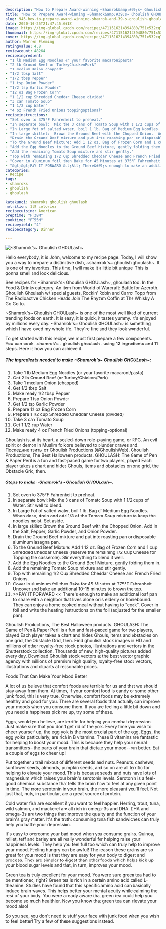 ```yaml
---
description: "How to Prepare Award-winning ~Shamrok&amp;#39;s~ Ghoulish GHOULash~"
title: "How to Prepare Award-winning ~Shamrok&amp;#39;s~ Ghoulish GHOULash~"
slug: 945-how-to-prepare-award-winning-shamrok-and-39-s-ghoulish-ghoulash
date: 2020-10-25T21:47:45.661Z
image: https://img-global.cpcdn.com/recipes/4711516214394880/751x532cq70/shamroks-ghoulish-ghoulash-recipe-main-photo.jpg
thumbnail: https://img-global.cpcdn.com/recipes/4711516214394880/751x532cq70/shamroks-ghoulish-ghoulash-recipe-main-photo.jpg
cover: https://img-global.cpcdn.com/recipes/4711516214394880/751x532cq70/shamroks-ghoulish-ghoulash-recipe-main-photo.jpg
author: Warren Fleming
ratingvalue: 4.8
reviewcount: 48264
recipeingredient:
- "1 lb Medium Egg Noodles or your favorite macaronipasta"
- "2 lb Ground Beef or TurkeyChickenPork"
- "1 medium Onion chopped"
- "1/2 tbsp Salt"
- "1/2 tbsp Pepper"
- "1 tsp Onion Powder"
- "1/2 tsp Garlic Powder"
- "12 oz Bag Frozen Corn"
- "1 1/2 cup Shredded Cheddar Cheese divided"
- "3 can Tomato Soup"
- "1 1/2 cup Water"
- "4 oz French Fried Onions toppingoptional"
recipeinstructions:
- "Set oven to 375°F Fahrenheit to preheat."
- "In separate bowl:  Mix the 3 cans of Tomato Soup with 1 1/2 cups of Water.  Stir well to blend."
- "In Large Pot of salted water, boil 1 lb. Bag of Medium Egg Noodles.  When done, drain and add 1/3 of the Tomato Soup  mixture to keep the noodles moist.  Set aside."
- "In large skillet:  Brown the Ground Beef with the Chopped Onion.  Add in the Salt, Pepper, Garlic Powder, and Onion Powder."
- "Drain the Ground Beef mixture and put into roasting pan or disposable aluminum lasagna pan."
- "To the Ground Beef Mixture: Add 1 12 oz. Bag of Frozen Corn and 1 cup Shredded Cheddar Cheese (reserve the remaining 1/2 Cup Cheese for Topping the casserole).  Stir everything to blend it well."
- "Add the Egg Noodles to the Ground Beef Mixture, gently folding them in."
- "Add the remaining Tomato Soup mixture and stir gently."
- "Top with remaining 1/2 Cup Shredded Cheddar Cheese and French Fried Onions."
- "Cover in aluminum foil then Bake for 45 Minutes at 375°F Fahrenheit. Uncover and bake an additional  10-15 minutes to brown the top."
- "&gt;&gt;PAY IT FORWARD &lt;&lt; There&#39;s enough to make an additional loaf pan to share with a neighbor that lives alone or is elderly or homebound. They can enjoy a home cooked meal without having to &#34;cook&#34;. Cover in foil and write the heating instructions on the foil (adjusted for the smaller pan)."
categories:
- Recipe
tags:
- shamroks
- ghoulish
- ghoulash

katakunci: shamroks ghoulish ghoulash 
nutrition: 119 calories
recipecuisine: American
preptime: "PT38M"
cooktime: "PT55M"
recipeyield: "4"
recipecategory: Dinner

---
```



![~Shamrok&#39;s~ Ghoulish GHOULash~](https://img-global.cpcdn.com/recipes/4711516214394880/751x532cq70/shamroks-ghoulish-ghoulash-recipe-main-photo.jpg)

Hello everybody, it is John, welcome to my recipe page. Today, I will show you a way to prepare a distinctive dish, ~shamrok&#39;s~ ghoulish ghoulash~. It is one of my favorites. This time, I will make it a little bit unique. This is gonna smell and look delicious.

See recipes for ~Shamrok&#39;s~ Ghoulish GHOULash~, ghoulash too. In the Food &amp; Drinks category. An item from World of Warcraft: Battle for Azeroth. Ghoulish Ghoulash w/ special guests, Rockin&#39; Robin and Carrot Topp from The Radioactive Chicken Heads Join The Rhythm Coffin at The Whisky A Go Go to.

~Shamrok&#39;s~ Ghoulish GHOULash~ is one of the most well liked of current trending foods on earth. It is easy, it is quick, it tastes yummy. It's enjoyed by millions every day. ~Shamrok&#39;s~ Ghoulish GHOULash~ is something which I have loved my whole life. They're fine and they look wonderful.


To get started with this recipe, we must first prepare a few components. You can cook ~shamrok&#39;s~ ghoulish ghoulash~ using 12 ingredients and 11 steps. Here is how you can achieve it.

<!--inarticleads1-->

##### The ingredients needed to make ~Shamrok&#39;s~ Ghoulish GHOULash~:

1. Take 1 lb Medium Egg Noodles (or your favorite macaroni/pasta)
1. Get 2 lb Ground Beef (or Turkey/Chicken/Pork)
1. Take 1 medium Onion (chopped)
1. Get 1/2 tbsp Salt
1. Make ready 1/2 tbsp Pepper
1. Prepare 1 tsp Onion Powder
1. Get 1/2 tsp Garlic Powder
1. Prepare 12 oz Bag Frozen Corn
1. Prepare 1 1/2 cup Shredded Cheddar Cheese (divided)
1. Take 3 can Tomato Soup
1. Get 1 1/2 cup Water
1. Make ready 4 oz French Fried Onions (topping-optional)


Ghoulash is, at its heart, a scaled-down role-playing game, or RPG. An evil spirit or demon in Muslim folklore believed to plunder graves and. Последние твиты от Ghoulish Productions (@GhoulishWeb). Ghoulish Productions, The Best Halloween products. GHOULASH: The Game of Pen &amp; Paper Peril is a fun and fast-paced game for two players, played Each player takes a chart and hides Ghouls, items and obstacles on one grid, the Obstacle Grid, then. 

<!--inarticleads2-->

##### Steps to make ~Shamrok&#39;s~ Ghoulish GHOULash~:

1. Set oven to 375°F Fahrenheit to preheat.
1. In separate bowl:  Mix the 3 cans of Tomato Soup with 1 1/2 cups of Water.  Stir well to blend.
1. In Large Pot of salted water, boil 1 lb. Bag of Medium Egg Noodles.  When done, drain and add 1/3 of the Tomato Soup  mixture to keep the noodles moist.  Set aside.
1. In large skillet:  Brown the Ground Beef with the Chopped Onion.  Add in the Salt, Pepper, Garlic Powder, and Onion Powder.
1. Drain the Ground Beef mixture and put into roasting pan or disposable aluminum lasagna pan.
1. To the Ground Beef Mixture: Add 1 12 oz. Bag of Frozen Corn and 1 cup Shredded Cheddar Cheese (reserve the remaining 1/2 Cup Cheese for Topping the casserole).  Stir everything to blend it well.
1. Add the Egg Noodles to the Ground Beef Mixture, gently folding them in.
1. Add the remaining Tomato Soup mixture and stir gently.
1. Top with remaining 1/2 Cup Shredded Cheddar Cheese and French Fried Onions.
1. Cover in aluminum foil then Bake for 45 Minutes at 375°F Fahrenheit. Uncover and bake an additional  10-15 minutes to brown the top.
1. &gt;&gt;PAY IT FORWARD &lt;&lt; There&#39;s enough to make an additional loaf pan to share with a neighbor that lives alone or is elderly or homebound. They can enjoy a home cooked meal without having to &#34;cook&#34;. Cover in foil and write the heating instructions on the foil (adjusted for the smaller pan).


Ghoulish Productions, The Best Halloween products. GHOULASH: The Game of Pen &amp; Paper Peril is a fun and fast-paced game for two players, played Each player takes a chart and hides Ghouls, items and obstacles on one grid, the Obstacle Grid, then. Find ghoulish stock images in HD and millions of other royalty-free stock photos, illustrations and vectors in the Shutterstock collection. Thousands of new, high-quality pictures added every day. Download Ghoulish stock vectors at the best vector graphic agency with millions of premium high quality, royalty-free stock vectors, illustrations and cliparts at reasonable prices. 

Foods That Can Make Your Mood Better


A lot of us believe that comfort foods are terrible for us and that we should stay away from them. At times, if your comfort food is candy or some other junk food, this is very true. Otherwise, comfort foods may be extremely healthy and good for you. There are several foods that actually can improve your moods when you consume them. If you are feeling a little bit down and you need a happiness pick me up, try some of these.

Eggs, would you believe, are terrific for helping you combat depression. Just make sure that you don't get rid of the yolk. Every time you wish to cheer yourself up, the egg yolk is the most crucial part of the egg. Eggs, the egg yolks particularly, are rich in B vitamins. These B vitamins are fantastic for helping to boost your mood. This is because they help your neural transmitters--the parts of your brain that dictate your mood--run better. Eat a couple of eggs to cheer up!

Put together a trail mixout of different seeds and nuts. Peanuts, cashews, sunflower seeds, almonds, pumpkin seeds, and so on are all terrific for helping to elevate your mood. This is because seeds and nuts have lots of magnesium which raises your brain's serotonin levels. Serotonin is a feel-good chemical substance that tells the brain how to feel at any given point in time. The more serotonin in your brain, the more pleasant you'll feel. Not just that, nuts, in particular, are a great source of protein.

Cold water fish are excellent if you want to feel happier. Herring, trout, tuna, wild salmon, and mackerel are all rich in omega-3s and DHA. DHA and omega-3s are two things that improve the quality and the function of your brain's gray matter. It's the truth: consuming tuna fish sandwiches can truly help you battle your depression. 

It's easy to overcome your bad mood when you consume grains. Quinoa, millet, teff and barley are all really wonderful for helping raise your happiness levels. They help you feel full too which can truly help to improve your mood. Feeling hungry can be awful! The reason these grains are so great for your mood is that they are easy for your body to digest and process. They are simpler to digest than other foods which helps kick up your blood sugar levels and that, in turn, improves your mood.

Green tea is truly excellent for your mood. You were sure green tea had to be mentioned, right? Green tea is rich in a certain amino acid called L-theanine. Studies have found that this specific amino acid can basically induce brain waves. This helps better your mental acuity while calming the rest of your body. You were already aware that green tea could help you become so much healthier. Now you know that green tea can elevate your mood also!

So you see, you don't need to stuff your face with junk food when you wish to feel better! Try  a few  of  these  suggestions  instead.

